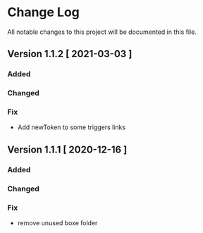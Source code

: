 # Change Log
All notable changes to this project will be documented in this file.

## Version 1.1.2 [ 2021-03-03 ]

### Added

### Changed

### Fix
- Add newToken to some triggers links

## Version 1.1.1 [ 2020-12-16 ]

### Added

### Changed

### Fix
- remove unused boxe folder  